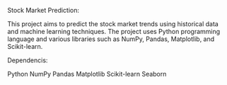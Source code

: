 Stock Market Prediction:

This project aims to predict the stock market trends using historical data and machine learning techniques. 
The project uses Python programming language and various libraries such as NumPy, Pandas, Matplotlib, and Scikit-learn.

Dependencis:

Python 
NumPy
Pandas
Matplotlib
Scikit-learn
Seaborn
